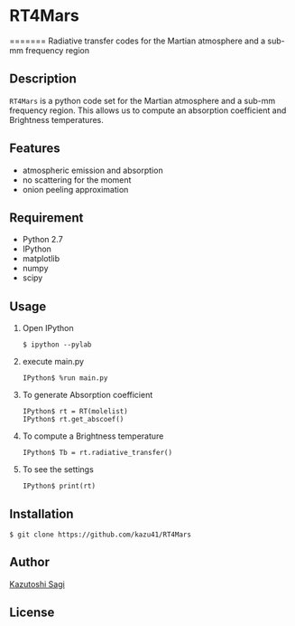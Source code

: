 # RT4Mars

=======
Radiative transfer codes for the Martian atmosphere and a sub-mm frequency region

## Description
`RT4Mars` is a python code set for the Martian atmosphere and a sub-mm frequency region. This allows us to compute an absorption coefficient and Brightness temperatures.

## Features

- atmospheric emission and absorption
- no scattering for the moment
- onion peeling approximation

## Requirement

- Python 2.7
- IPython
- matplotlib
- numpy
- scipy

## Usage

1. Open IPython
    ```console
    $ ipython --pylab
    ```

2. execute main.py
    ```console
    IPython$ %run main.py
    ```

3. To generate Absorption coefficient
    ```console
    IPython$ rt = RT(molelist)
    IPython$ rt.get_abscoef()
    ```

4. To compute a Brightness temperature
    ```console
    IPython$ Tb = rt.radiative_transfer()
    ```

5. To see the settings
    ```console
    IPython$ print(rt)
    ```

## Installation

    $ git clone https://github.com/kazu41/RT4Mars

## Author

[Kazutoshi Sagi](kazutoshi.sagi@gmail.com "gmail")

## License

